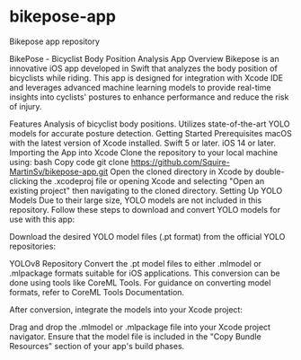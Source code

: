 # bikepose-app
Bikepose app repository

BikePose - Bicyclist Body Position Analysis App
Overview
Bikepose is an innovative iOS app developed in Swift that analyzes the body position of bicyclists while riding. This app is designed for integration with Xcode IDE and leverages advanced machine learning models to provide real-time insights into cyclists' postures to enhance performance and reduce the risk of injury.

Features
Analysis of bicyclist body positions.
Utilizes state-of-the-art YOLO models for accurate posture detection.
Getting Started
Prerequisites
macOS with the latest version of Xcode installed.
Swift 5 or later.
iOS 14 or later.
Importing the App into Xcode
Clone the repository to your local machine using:
bash
Copy code
git clone https://github.com/Squire-MartinSv/bikepose-app.git
Open the cloned directory in Xcode by double-clicking the .xcodeproj file or opening Xcode and selecting "Open an existing project" then navigating to the cloned directory.
Setting Up YOLO Models
Due to their large size, YOLO models are not included in this repository. Follow these steps to download and convert YOLO models for use with this app:

Download the desired YOLO model files (.pt format) from the official YOLO repositories:

YOLOv8 Repository
Convert the .pt model files to either .mlmodel or .mlpackage formats suitable for iOS applications. This conversion can be done using tools like CoreML Tools. For guidance on converting model formats, refer to CoreML Tools Documentation.

After conversion, integrate the models into your Xcode project:

Drag and drop the .mlmodel or .mlpackage file into your Xcode project navigator.
Ensure that the model file is included in the "Copy Bundle Resources" section of your app's build phases.
